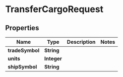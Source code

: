 

# TransferCargoRequest


## Properties

| Name | Type | Description | Notes |
|------------ | ------------- | ------------- | -------------|
|**tradeSymbol** | **String** |  |  |
|**units** | **Integer** |  |  |
|**shipSymbol** | **String** |  |  |



